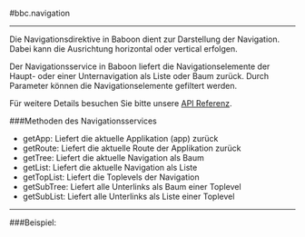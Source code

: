 
#bbc.navigation

- - -

Die Navigationsdirektive in Baboon dient zur Darstellung der Navigation. Dabei kann die Ausrichtung horizontal oder vertical erfolgen.

Der Navigationsservice in Baboon liefert die Navigationselemente der Haupt- oder einer Unternavigation als Liste oder Baum zurück. Durch Parameter können die Navigationselemente gefiltert werden.

Für weitere Details besuchen Sie bitte unsere <a href="/doc#/api/bbc.navigation.directive:bbcNavigation" target="_self">API Referenz</a>.

###Methoden des Navigationsservices

 * getApp: Liefert die aktuelle Applikation (app) zurück
 * getRoute: Liefert die aktuelle Route der Applikation zurück
 * getTree: Liefert die aktuelle Navigation als Baum
 * getList: Liefert die aktuelle Navigation als Liste
 * getTopList: Liefert die Toplevels der Navigation
 * getSubTree: Liefert alle Unterlinks als Baum einer Toplevel
 * getSubList: Liefert alle Unterlinks als Liste einer Toplevel

- - -

###Beispiel: